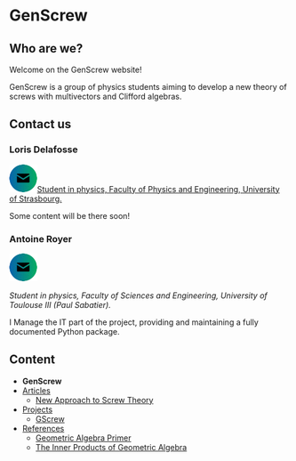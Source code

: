 # GenScrew

## Who are we?

Welcome on the GenScrew website!

GenScrew is a group of physics students aiming to develop a new theory of screws with multivectors and Clifford algebras.

## Contact us

### Loris Delafosse
[![Contact Loris Delafosse](icons/email_icon.jpg)Student in physics, Faculty of Physics and Engineering, University of Strasbourg.](mailto:loris.delafosse@etu.unistra.fr)



Some content will be there soon!

### Antoine Royer
[![Contact Antoine Royer](icons/email_icon.jpg)](mailto:antoine.royer@univ-tlse3.fr)

*Student in physics, Faculty of Sciences and Engineering, University of Toulouse III (Paul Sabatier).*

I Manage the IT part of the project, providing and maintaining a fully documented Python package.

## Content
- **GenScrew**
- [Articles](site-pages/articles.md)
  - [New Approach to Screw Theory](site-pages/articles.md#new-approach-to-screw-theory)
- [Projects](site-pages/projects.md)
  - [GScrew](site-pages/projects.md#gscrew)
- [References](site-pages/references.md)
  - [Geometric Algebra Primer](site-pages/references.md#geometric-algebra-primer)
  - [The Inner Products of Geometric Algebra](site-pages/references.md#the-inner-products-of-geometric-algebra)



